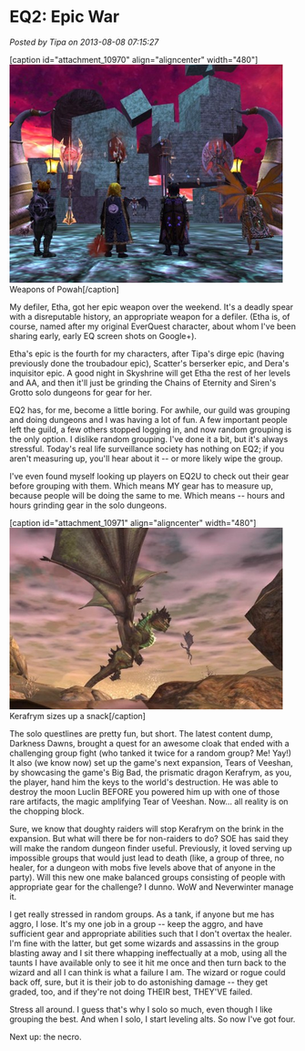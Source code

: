 # EQ2: Epic War

*Posted by Tipa on 2013-08-08 07:15:27*

[caption id="attachment\_10970" align="aligncenter" width="480"][![Weapons of Powah](../uploads/2013/08/eq2epics-480x383.jpg)](../uploads/2013/08/eq2epics.jpg) Weapons of Powah[/caption]

My defiler, Etha, got her epic weapon over the weekend. It's a deadly spear with a disreputable history, an appropriate weapon for a defiler. (Etha is, of course, named after my original EverQuest character, about whom I've been sharing early, early EQ screen shots on Google+).

Etha's epic is the fourth for my characters, after Tipa's dirge epic (having previously done the troubadour epic), Scatter's berserker epic, and Dera's inquisitor epic. A good night in Skyshrine will get Etha the rest of her levels and AA, and then it'll just be grinding the Chains of Eternity and Siren's Grotto solo dungeons for gear for her.

EQ2 has, for me, become a little boring. For awhile, our guild was grouping and doing dungeons and I was having a lot of fun. A few important people left the guild, a few others stopped logging in, and now random grouping is the only option. I dislike random grouping. I've done it a bit, but it's always stressful. Today's real life surveillance society has nothing on EQ2; if you aren't measuring up, you'll hear about it -- or more likely wipe the group.

I've even found myself looking up players on EQ2U to check out their gear before grouping with them. Which means MY gear has to measure up, because people will be doing the same to me. Which means -- hours and hours grinding gear in the solo dungeons.

[caption id="attachment\_10971" align="aligncenter" width="480"][![Kerafrym sizes up a snack](../uploads/2013/08/EverQuest2-2013-07-24-22-19-33-02-480x319.jpg)](../uploads/2013/08/EverQuest2-2013-07-24-22-19-33-02.jpg) Kerafrym sizes up a snack[/caption]

The solo questlines are pretty fun, but short. The latest content dump, Darkness Dawns, brought a quest for an awesome cloak that ended with a challenging group fight (who tanked it twice for a random group? Me! Yay!) It also (we know now) set up the game's next expansion, Tears of Veeshan, by showcasing the game's Big Bad, the prismatic dragon Kerafrym, as you, the player, hand him the keys to the world's destruction. He was able to destroy the moon Luclin BEFORE you powered him up with one of those rare artifacts, the magic amplifying Tear of Veeshan. Now... all reality is on the chopping block.

Sure, we know that doughty raiders will stop Kerafrym on the brink in the expansion. But what will there be for non-raiders to do? SOE has said they will make the random dungeon finder useful. Previously, it loved serving up impossible groups that would just lead to death (like, a group of three, no healer, for a dungeon with mobs five levels above that of anyone in the party). Will this new one make balanced groups consisting of people with appropriate gear for the challenge? I dunno. WoW and Neverwinter manage it.

I get really stressed in random groups. As a tank, if anyone but me has aggro, I lose. It's my one job in a group -- keep the aggro, and have sufficient gear and appropriate abilities such that I don't overtax the healer. I'm fine with the latter, but get some wizards and assassins in the group blasting away and I sit there whapping ineffectually at a mob, using all the taunts I have available only to see it hit me once and then turn back to the wizard and all I can think is what a failure I am. The wizard or rogue could back off, sure, but it is their job to do astonishing damage -- they get graded, too, and if they're not doing THEIR best, THEY'VE failed.

Stress all around. I guess that's why I solo so much, even though I like grouping the best. And when I solo, I start leveling alts. So now I've got four.

Next up: the necro.


